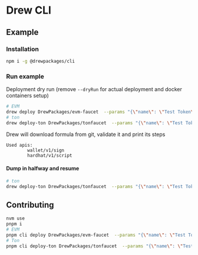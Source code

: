 # Drew CLI

## Example

### Installation

```sh
npm i -g @drewpackages/cli
```

### Run example

Deployment dry run (remove `--dryRun` for actual deployment and docker containers setup)

```sh
# EVM
drew deploy DrewPackages/evm-faucet  --params "{\"name\": \"Test Token\", \"symbol\": \"TT\", \"totalSupply\": 100000000000000 }" --dryRun
# ton
drew deploy-ton DrewPackages/tonfaucet  --params "{\"name\": \"Test Token\", \"symbol\": \"TT\", \"totalSupply\": 100000000000000 }" --dryRun
```

Drew will download formula from git, validate it and print its steps

```
Used apis:
        wallet/v1/sign
        hardhat/v1/script
```

#### Dump in halfway and resume

```sh
# ton
drew deploy-ton DrewPackages/tonfaucet  --params "{\"name\": \"Test Token\", \"symbol\": \"TT\", \"totalSupply\": 100000000000000 }" --dumpAfter 1
```

## Contributing

```sh
nvm use
pnpm i
# EVM
pnpm cli deploy DrewPackages/evm-faucet  --params "{\"name\": \"Test Token\", \"symbol\": \"TT\", \"totalSupply\": 100000000000000 }" --dryRun
# Ton
pnpm cli deploy-ton DrewPackages/tonfaucet  --params "{\"name\": \"Test Token\", \"symbol\": \"TT\", \"totalSupply\": 100000000000000 }" --dryRun
```
